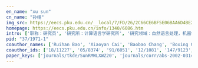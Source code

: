 ```yaml
---
en_name: "xu sun"
cn_name: "孙栩"
img_src: https://eecs.pku.edu.cn/__local/7/FD/26/2C66CE6BF5E06BAA6D4BE240439_5E461236_CAE0.jpg?e=.jpg
homepage: https://eecs.pku.edu.cn/info/1340/6086.htm
intro: ['职称：研究员', '研究所：计算语言学研究所', '研究领域：自然语言处理，机器学习，深度学习 ', '办公电话：86-10-62765835-103', '电子邮件：xusun@pku.edu.cn', '个人主页：http://xusun.org/ ']
pid: "37/1971-1"
coauthor_names: ['Ruihan Bao', 'Xiaoyan Cai', 'Baobao Chang', 'Boxing Chen', 'Chengyao Chen', 'Deli Chen', 'Peng Chen', 'Qi Chen', 'Lei Cui', 'Damai Dai', 'Jianbang Ding', 'Nan Duan', 'Siyu Duan', 'Shi Feng', 'Dehong Gao', 'Jianfeng Gao', 'Tao Ge', 'Keiko Harimoto', 'Hangfeng He', 'Xiaodong He', 'Yancheng He', 'Yuexian Hou', 'Chengyang Huang', 'Shen Huang', 'Wenhao Huang', 'Peng Jin', 'Cai Jing', 'Hisashi Kashima', 'Kai Lei', 'Lei Li', 'Li Li', 'Mu Li', 'Muyu Li', 'Peng Li 0030', 'Ping Li 0001', 'Shuheng Li', 'Shunyao Li', 'Sujian Li', 'Wei Li', 'Wei Li 0101', 'Wenjie Li', 'Wenjie Li 0002', 'Xiaolong Li', 'Yun Liang 0001', 'Jimmy Lin', 'Junyang Lin', 'Yankai Lin', 'Fenglin Liu', 'Shu Liu', 'Shujie Liu 0001', 'Tianyu Liu', 'Xiaoqian Liu', 'Yan Liu', 'Yuanxin Liu', 'Qin Lu 0001', 'Wei Lu 0011', 'Fuli Luo', 'Liangchen Luo', 'Ruixuan Luo', 'Dehong Ma', 'Shuming Ma', 'Mairgup Mansur', 'Takuya Matsuzaki', 'Fanqi Meng', 'Daniel Micol', 'Louis-Philippe Morency', 'Zaiqing Nie', 'Daisuke Okanohara', 'Naoaki Okazaki', 'Chris Quirk', 'Shuo Ren', 'Xuancheng Ren', 'Lei Sha', 'Chen Shi', 'Peng Shi', 'Anshumali Shrivastava', 'Jinsong Su', 'Qi Su', 'Zhifang Sui', 'Weiwei Sun', 'Yutong Tan', 'Duyu Tang', 'Ryota Tomioka', "Jun'ichi Tsujii", 'Yoshimasa Tsuruoka', 'Naonori Ueda', 'Bo Wang 0003', 'Hao Wang', 'Houfeng Wang', 'Mengxiang Wang', 'Mingxuan Wang', 'Yizhong Wang', 'Yuechen Wang', 'Zhitao Wang', 'Bingzhen Wei', 'Furu Wei', 'Ji Wen', 'Chen Wu 0005', 'Shuangzhi Wu', 'Wei Wu', 'Yunfang Wu', 'Jun Xie', 'Yuanhao Xiong', 'Jingjing Xu', 'Hanqi Yan', 'Shengli Yan', 'Hsiu-Wei Yang', 'Jingfeng Yang', 'Pengcheng Yang', 'Yang Yang', 'Zheng Yang', 'Zhiyi Yin', 'Shiwen Yu', 'Qi Zeng', 'Weidong Zhan', 'Dongdong Zhang', 'Lintao Zhang', 'Longkai Zhang', 'Pei Zhang', 'Xiaodong Zhang', 'Yao-zhong Zhang', 'Yi Zhang 0050', 'Yu Zhang', 'Zhihan Zhang', 'Zhiyuan Zhang', 'Guangxiang Zhao', 'Liang Zhao', 'Shi Zhao', 'Hao Zhou 0012', 'Jie Zhou 0016', 'Ming Zhou 0001', 'Yanyan Zou']
coauthor_ids: ['18/11227', '05/8374', '91/6051', '12/1081', '147/9123', '50/2637', '27/7017', '66/6320', '47/5523', '199/2097', '251/8510', '30/8160', '263/2380', '97/1374', '59/9911', '92/5339', '136/7923', '250/9332', '190/7762', '03/3923', '236/6241', '73/4797', '245/8682', '90/839', '51/11', '83/6151', '158/3264', '27/4448', '64/9060', '13/7007', '53/2189', '36/4526', '225/5313', '83/6353-30', '62/5860-1', '233/6025', '131/4303', '05/4288', '64/6025', '64/6025-101', '33/3999', '33/3999-2', '82/6624', '83/2265', '00/7739', '215/3823', '161/0001', '06/1267', '57/1180', '54/2695', '134/1099', '93/1492', '150/4295', '55/5877', '29/766-1', '98/6613-11', '220/4216', '225/6429', '224/0133', '32/2706', '190/7739', '136/9134', '36/1621', '136/7948', '15/6226', '31/739', 'n/ZaiqingNie', '60/4701', '49/4018', '63/7183', '147/6063', '202/2250', '93/3906', '01/6772', '172/7638', '63/9828', '05/9013', '25/221', '22/5834', '63/6566', '245/3455', '135/6318', '50/2945', 't/JunichiTsujii', '18/3787', '87/2491', '72/6811-3', '181/2812', '38/1358', '136/3652', '43/11214', '79/3601', '233/7798', '61/5562', '206/6080', '72/5870', '190/5708', '78/3213-5', '136/8695', '95/6985', '83/3463', '33/3881', '232/1248', '25/624', '254/8174', '147/4504', '204/0080', '50/371', '140/6685', '48/450', '59/5806', '97/6397', '11/652', '39/7992', '73/5474', '02/621', '94/5689', '127/0242', '78/5323', '37/4356', '66/8152', '64/6544-50', '50/671', '245/8608', '72/1760', '225/5457', '63/5422', '48/1453', '63/778-12', '00/5012-16', '16/1161-1', '48/6274']
paper_keys: ['journals/tkde/SunRMWLXWZ20', 'journals/corr/abs-2002-03149', 'journals/corr/abs-2002-12585', 'journals/corr/abs-2004-06427', 'journals/corr/abs-2004-06438', 'journals/isci/SunMZR19', 'journals/talip/WeiRZCSS19', 'journals/corr/abs-1902-09843', 'journals/corr/abs-1905-06139', 'journals/corr/abs-1905-10060', 'journals/corr/abs-1905-10194', 'journals/corr/abs-1906-01231', 'journals/corr/abs-1906-01833', 'journals/corr/abs-1906-02041', 'journals/corr/abs-1906-11455', 'journals/corr/abs-1908-03067', 'journals/corr/abs-1909-03211', 'journals/corr/abs-1909-06002', 'journals/corr/abs-1909-08166', 'journals/corr/abs-1910-05032', 'journals/corr/abs-1910-05078', 'journals/corr/abs-1910-06575', 'journals/corr/abs-1910-10950', 'journals/corr/abs-1910-12249', 'journals/corr/abs-1911-03904', 'journals/corr/abs-1911-07013', 'journals/corr/abs-1911-09483', 'journals/corr/abs-1912-11637', 'journals/corr/abs-1912-12014', 'journals/taslp/XuHSRL18', 'journals/corr/abs-1801-06613', 'journals/corr/abs-1801-09030', 'journals/corr/abs-1802-01345', 'journals/corr/abs-1802-01812', 'journals/corr/abs-1803-01165', 'journals/corr/abs-1803-01465', 'journals/corr/abs-1803-01557', 'journals/corr/abs-1803-05662', 'journals/corr/abs-1805-01089', 'journals/corr/abs-1805-03977', 'journals/corr/abs-1805-03989', 'journals/corr/abs-1805-04033', 'journals/corr/abs-1805-04869', 'journals/corr/abs-1805-04871', 'journals/corr/abs-1805-05181', 'journals/corr/abs-1806-03692', 'journals/corr/abs-1806-04822', 'journals/corr/abs-1808-05437', 'journals/corr/abs-1808-06945', 'journals/corr/abs-1808-07191', 'journals/corr/abs-1808-07311', 'journals/corr/abs-1808-07374', 'journals/corr/abs-1808-08561', 'journals/corr/abs-1808-08732', 'journals/corr/abs-1808-08795', 'journals/corr/abs-1809-03118', 'journals/corr/abs-1809-03999', 'journals/corr/abs-1809-04938', 'journals/corr/abs-1809-04960', 'journals/corr/abs-1811-00275', 'journals/corr/abs-1811-04604', 'journals/corr/XuS17', 'journals/corr/SunM17', 'journals/corr/MaS17', 'journals/corr/MaSXWLS17', 'journals/corr/SunRMW17', 'journals/corr/abs-1709-05804', 'journals/corr/abs-1710-02318', 'journals/corr/abs-1710-10393', 'journals/corr/abs-1711-01427', 'journals/corr/abs-1711-06528', 'journals/corr/abs-1711-07010', 'journals/corr/abs-1711-08231', 'journals/corr/abs-1711-10163', 'journals/corr/abs-1711-10331', 'journals/corr/abs-1712-06289', 'journals/corr/MaS16', 'journals/corr/HeS16', 'journals/corr/Sun15', 'journals/coling/SunLWL14', 'journals/corr/Sun14a', 'journals/corr/Sun14c', 'journals/ipm/SunZMTT13', 'journals/talip/SunOTW13', 'journals/tkde/SunML13', 'journals/tkde/SunKU13', 'journals/jcst/SunWW08']
---
```

